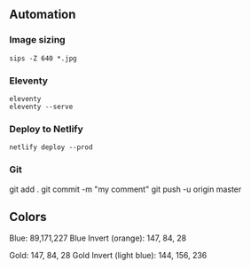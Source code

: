  ## Automation

 ### Image sizing

    sips -Z 640 *.jpg
 
 ### Eleventy
  
    eleventy
    eleventy --serve

### Deploy to Netlify
  
    netlify deploy --prod

### Git
git add .
git commit -m "my comment"
git push -u origin master

 ## Colors

 Blue: 89,171,227
 Blue Invert (orange): 147, 84, 28

 Gold: 147, 84, 28
 Gold Invert (light blue): 144, 156, 236

